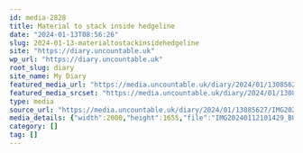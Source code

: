 ```yaml
---
id: media-2828
title: Material to stack inside hedgeline
date: "2024-01-13T08:56:26"
slug: 2024-01-13-materialtostackinsidehedgeline
site: "https://diary.uncountable.uk"
wp_url: "https://diary.uncountable.uk"
root_slug: diary
site_name: My Diary
featured_media_url: "https://media.uncountable.uk/diary/2024/01/13085627/IMG20240112101429_BURST001.webp"
featured_media_srcset: "https://media.uncountable.uk/diary/2024/01/13085627/IMG20240112101429_BURST001-300x248.webp 300w, https://media.uncountable.uk/diary/2024/01/13085627/IMG20240112101429_BURST001-1024x847.webp 1024w, https://media.uncountable.uk/diary/2024/01/13085627/IMG20240112101429_BURST001-150x150.webp 150w, https://media.uncountable.uk/diary/2024/01/13085627/IMG20240112101429_BURST001-640x530.webp 640w, https://media.uncountable.uk/diary/2024/01/13085627/IMG20240112101429_BURST001.webp 2000w"
type: media
source_url: "https://media.uncountable.uk/diary/2024/01/13085627/IMG20240112101429_BURST001.webp"
media_details: {"width":2000,"height":1655,"file":"IMG20240112101429_BURST001.webp","filesize":194170,"sizes":{"medium":{"file":"IMG20240112101429_BURST001-300x248.webp","width":300,"height":248,"filesize":23104,"mime_type":"image/webp","source_url":"https://media.uncountable.uk/diary/2024/01/13085627/IMG20240112101429_BURST001-300x248.webp"},"large":{"file":"IMG20240112101429_BURST001-1024x847.webp","width":1024,"height":847,"filesize":228184,"mime_type":"image/webp","source_url":"https://media.uncountable.uk/diary/2024/01/13085627/IMG20240112101429_BURST001-1024x847.webp"},"thumbnail":{"file":"IMG20240112101429_BURST001-150x150.webp","width":150,"height":150,"filesize":7276,"mime_type":"image/webp","source_url":"https://media.uncountable.uk/diary/2024/01/13085627/IMG20240112101429_BURST001-150x150.webp"},"mobwidth":{"file":"IMG20240112101429_BURST001-640x530.webp","width":640,"height":530,"filesize":100148,"mime_type":"image/webp","source_url":"https://media.uncountable.uk/diary/2024/01/13085627/IMG20240112101429_BURST001-640x530.webp"},"full":{"file":"IMG20240112101429_BURST001.webp","width":2000,"height":1655,"mime_type":"image/webp","source_url":"https://media.uncountable.uk/diary/2024/01/13085627/IMG20240112101429_BURST001.webp"}},"image_meta":{"aperture":"0","credit":"","camera":"","caption":"","created_timestamp":"0","copyright":"","focal_length":"0","iso":"0","shutter_speed":"0","title":"","orientation":"0","keywords":[]}}
category: []
tag: []
---
```


